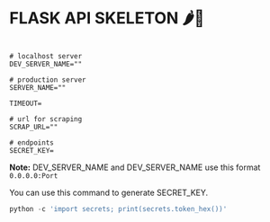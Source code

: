 # FLASK API SKELETON 🌶🦴

```.env

# localhost server
DEV_SERVER_NAME=""

# production server
SERVER_NAME=""

TIMEOUT=

# url for scraping
SCRAP_URL=""

# endpoints
SECRET_KEY=
```

**Note:** DEV_SERVER_NAME and DEV_SERVER_NAME use this format `0.0.0.0:Port`

You can use this command to generate SECRET_KEY.

```python
python -c 'import secrets; print(secrets.token_hex())'
```
